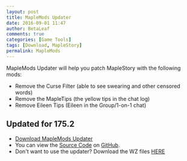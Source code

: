```yaml
---
layout: post
title: MapleMods Updater
date: 2016-09-01 11:47
author: BetaLeaf
comments: true
categories: [Game Tools]
tags: [Download, MapleStory]
permalink: MapleMods
---
```


MapleMods Updater will help you patch MapleStory with the following mods:  
  
  - Remove the Curse Filter (able to see swearing and other censored words)  
  - Remove the MapleTips (the yellow tips in the chat log)  
  - Remove Eileen Tips (Eileen in the Group/1-on-1 chat)  
  
Updated for 175.2
---
  
  - [<i class="fa fa-download"></i> Download MapleMods Updater](https://github.com/BetaLeaf/MapleMods-Updater/blob/master/MapleMods%20Updater.exe?raw=true)  
  - You can view the [<i class="fa fa-file-code-o"></i> Source Code](https://github.com/BetaLeaf/MapleMods-Updater/blob/master/MapleMods%20Updater.au3) on [<i class="fa fa-github"></i> GitHub](https://github.com/BetaLeaf/MapleMods-Updater).
  - Don't want to use the updater? Download the WZ files [HERE](https://github.com/BetaLeaf/betaleaf.github.com/releases/0)
